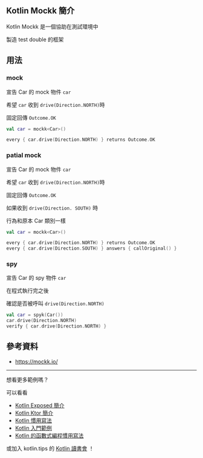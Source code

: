## Kotlin Mockk 簡介

Kotlin Mockk 是一個協助在測試環境中

製造 test double 的框架

## 用法
### mock
宣告 Car 的 mock 物件 `car`

希望 `car` 收到 `drive(Direction.NORTH)`時

固定回傳 `Outcome.OK`

```kotlin
val car = mockk<Car>()

every { car.drive(Direction.NORTH) } returns Outcome.OK

```

### patial mock

宣告 Car 的 mock 物件 `car`

希望 `car` 收到 `drive(Direction.NORTH)`時

固定回傳 `Outcome.OK`

如果收到 `drive(Direction. SOUTH)` 時

行為和原本 Car 類別一樣

```kotlin
val car = mockk<Car>()

every { car.drive(Direction.NORTH) } returns Outcome.OK
every { car.drive(Direction.SOUTH) } answers { callOriginal() }
```


### spy

宣告 Car 的 spy 物件 `car`

在程式執行完之後

確認是否被呼叫 `drive(Direction.NORTH)`

```kotlin
val car = spyk(Car())
car.drive(Direction.NORTH)
verify { car.drive(Direction.NORTH) }
```

## 參考資料
- https://mockk.io/

-----

想看更多範例嗎？

可以看看

* [Kotlin Exposed 簡介](kotlin-exposed-intro.md)
* [Kotlin Ktor 簡介](kotlin-ktor-intro.md)
* [Kotlin 慣用寫法](idioms.md)
* [Kotlin 入門範例](kotlin-syntax.md)
* [Kotlin 的函數式編程慣用寫法](kotlin-functional-programming-example.md)

或加入 kotlin.tips 的 [Kotlin 讀書會](https://tw.kotlin.tips/study-jams) ！
